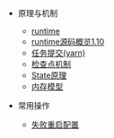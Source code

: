 - 原理与机制

  - [runtime](Flink/runtime-executionAnalysis.md)
  - [runtime源码概览1.10](Flink/runtime-source1.10.md)
  - [任务提交(yarn)](Flink/client-yarn-submitJob.md)
  - [检查点机制](Flink/checkpoint.md)
  - [State原理](Flink/State原理.md)
  - [内存模型](Flink/memory.md)
  
- 常用操作

  - [失败重启配置](Flink/restart.md)